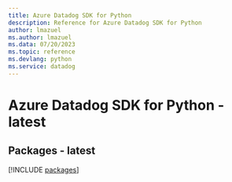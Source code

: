 ```yaml
---
title: Azure Datadog SDK for Python
description: Reference for Azure Datadog SDK for Python
author: lmazuel
ms.author: lmazuel
ms.data: 07/20/2023
ms.topic: reference
ms.devlang: python
ms.service: datadog
---
```

# Azure Datadog SDK for Python - latest
## Packages - latest
[!INCLUDE [packages](datadog-index.md)]